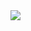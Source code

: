 <img src="https://capsule-render.vercel.app/api?type=waving&color=0:84fab0,100:8fd3f4&height=200&section=header&text=Welcome%20My%20github&desc=Owner%20:%20soomin&descSize=25&fontSize=55&fontAlignY=60&descAlignY=50&animation=fadeIn"/>
